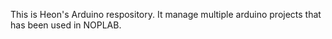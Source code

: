 This is Heon's Arduino respository.
It manage multiple arduino projects that has been used in NOPLAB.
